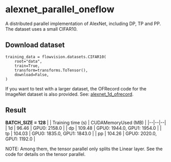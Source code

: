 # alexnet_parallel_oneflow
 A distributed parallel implementation of AlexNet, including DP, TP and PP. The dataset uses a small CIFAR10.
 
## Download dataset
```
training_data = flowvision.datasets.CIFAR10(
    root="data",
    train=True,
    transform=transforms.ToTensor(),
    download=False,
)
```
If you want to test with a larger dataset, the OFRecord code for the ImageNet dataset is also provided. See: [alexnet_1d_ofrecord](https://github.com/lixiang007666/alexnet_parallel_oneflow/blob/main/alexnet_1d_ofrecord.py).

## Result
**BATCH_SIZE = 128**
|  | Training time (s) | CUDAMemoryUsed (MB)  |
|--|--|--|
| 1d | 96.46 | GPU0: 2158.0 |
| dp | 109.48 | GPU0: 1944.0, GPU1: 1954.0 |
| tp | 104.03 | GPU0: 1835.0, GPU1: 1843.0 |
| pp | 104.26 | GPU0: 2020.0, GPU1: 1192.0 |

NOTE: Among them, the tensor parallel only splits the Linear layer. See the code for details on the tensor parallel.
